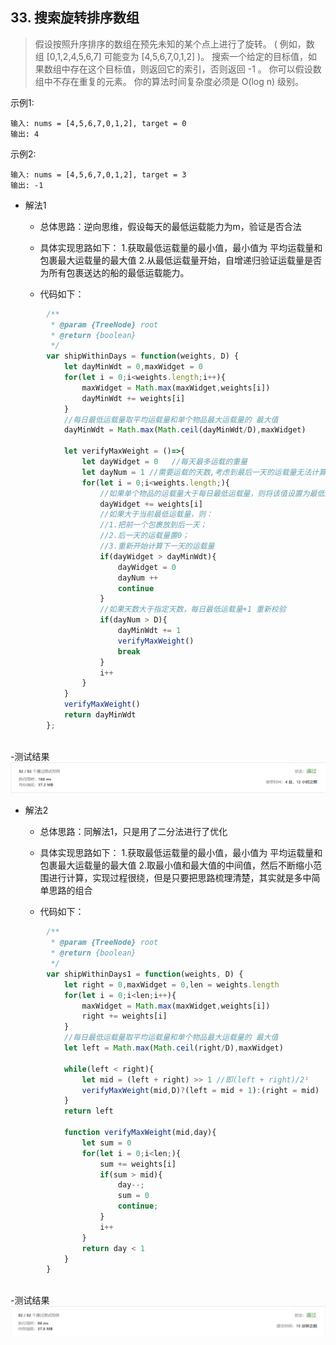 ## 33. 搜索旋转排序数组

> 假设按照升序排序的数组在预先未知的某个点上进行了旋转。
> ( 例如，数组 [0,1,2,4,5,6,7] 可能变为 [4,5,6,7,0,1,2] )。
> 搜索一个给定的目标值，如果数组中存在这个目标值，则返回它的索引，否则返回 -1 。
> 你可以假设数组中不存在重复的元素。
> 你的算法时间复杂度必须是 O(log n) 级别。



示例1:
```text
输入: nums = [4,5,6,7,0,1,2], target = 0
输出: 4
```
示例2:
```text
输入: nums = [4,5,6,7,0,1,2], target = 3
输出: -1
```

- 解法1
  - 总体思路：逆向思维，假设每天的最低运载能力为m，验证是否合法
  - 具体实现思路如下：
	1.获取最低运载量的最小值，最小值为 平均运载量和包裹最大运载量的最大值
	2.从最低运载量开始，自增递归验证运载量是否为所有包裹送达的船的最低运载能力。

  - 代码如下：
``` javascript
		/**
		 * @param {TreeNode} root
		 * @return {boolean}
		 */
		var shipWithinDays = function(weights, D) {
			let dayMinWdt = 0,maxWidget = 0
			for(let i = 0;i<weights.length;i++){
				maxWidget = Math.max(maxWidget,weights[i])
				dayMinWdt += weights[i]
			}
			//每日最低运载量取平均运载量和单个物品最大运载量的 最大值
			dayMinWdt = Math.max(Math.ceil(dayMinWdt/D),maxWidget) 
			
			let verifyMaxWeight = ()=>{
				let dayWidget = 0	//每天最多运载的重量
				let dayNum = 1 //需要运载的天数,考虑到最后一天的运载量无法计算到，故初始值需要设置为1
				for(let i = 0;i<weights.length;){
					//如果单个物品的运载量大于每日最低运载量，则将该值设置为最低运载量，并重新校验
					dayWidget += weights[i]
					//如果大于当前最低运载量，则：
					//1.把前一个包裹放到后一天；
					//2.后一天的运载量置0；
					//3.重新开始计算下一天的运载量
					if(dayWidget > dayMinWdt){ 
						dayWidget = 0
						dayNum ++
						continue
					}
					//如果天数大于指定天数，每日最低运载量+1 重新校验
					if(dayNum > D){
						dayMinWdt += 1
						verifyMaxWeight()
						break
					}
					i++
				}
			}
			verifyMaxWeight()
			return dayMinWdt
		};
	
```
  
-测试结果
![](result8-1.png)

- 解法2
  - 总体思路：同解法1，只是用了二分法进行了优化
  - 具体实现思路如下：
	1.获取最低运载量的最小值，最小值为 平均运载量和包裹最大运载量的最大值
	2.取最小值和最大值的中间值，然后不断缩小范围进行计算，实现过程很绕，但是只要把思路梳理清楚，其实就是多中简单思路的组合

  - 代码如下：
``` javascript
		/**
		 * @param {TreeNode} root
		 * @return {boolean}
		 */
		var shipWithinDays1 = function(weights, D) {
			let right = 0,maxWidget = 0,len = weights.length
			for(let i = 0;i<len;i++){
				maxWidget = Math.max(maxWidget,weights[i])
				right += weights[i]
			}
			//每日最低运载量取平均运载量和单个物品最大运载量的 最大值
			let left = Math.max(Math.ceil(right/D),maxWidget)
			
			while(left < right){
				let mid = (left + right) >> 1 //即(left + right)/2¹
				verifyMaxWeight(mid,D)?(left = mid + 1):(right = mid)
			}
			return left
			
			function verifyMaxWeight(mid,day){
				let sum = 0
				for(let i = 0;i<len;){
					sum += weights[i]
					if(sum > mid){
						day--;
						sum = 0
						continue;
					}
					i++
				}
				return day < 1
			}
		}
	
```
  
-测试结果
![](result8-2.png)
   

